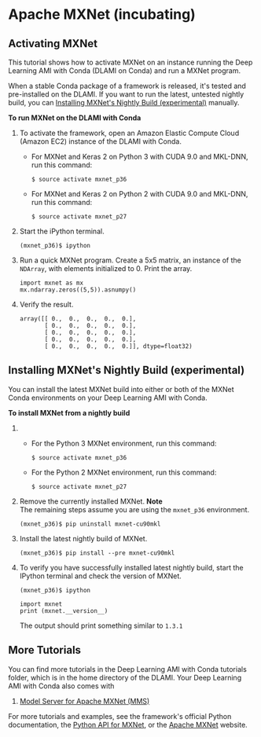 # Apache MXNet \(incubating\)<a name="tutorial-mxnet"></a>

## Activating MXNet<a name="tutorial-mxnet-overview"></a>

This tutorial shows how to activate MXNet on an instance running the Deep Learning AMI with Conda \(DLAMI on Conda\) and run a MXNet program\.

When a stable Conda package of a framework is released, it's tested and pre\-installed on the DLAMI\. If you want to run the latest, untested nightly build, you can [Installing MXNet's Nightly Build \(experimental\)](#tutorial-mxnet-install) manually\. 

**To run MXNet on the DLAMI with Conda**

1. To activate the framework, open an Amazon Elastic Compute Cloud \(Amazon EC2\) instance of the DLAMI with Conda\.
   + For MXNet and Keras 2 on Python 3 with CUDA 9\.0 and MKL\-DNN, run this command:

     ```
     $ source activate mxnet_p36
     ```
   + For MXNet and Keras 2 on Python 2 with CUDA 9\.0 and MKL\-DNN, run this command:

     ```
     $ source activate mxnet_p27
     ```

1. Start the iPython terminal\.

   ```
   (mxnet_p36)$ ipython
   ```

1. Run a quick MXNet program\. Create a 5x5 matrix, an instance of the `NDArray`, with elements initialized to 0\. Print the array\.

   ```
   import mxnet as mx
   mx.ndarray.zeros((5,5)).asnumpy()
   ```

1. Verify the result\.

   ```
   array([[ 0.,  0.,  0.,  0.,  0.],
          [ 0.,  0.,  0.,  0.,  0.],
          [ 0.,  0.,  0.,  0.,  0.],
          [ 0.,  0.,  0.,  0.,  0.],
          [ 0.,  0.,  0.,  0.,  0.]], dtype=float32)
   ```

## Installing MXNet's Nightly Build \(experimental\)<a name="tutorial-mxnet-install"></a>

You can install the latest MXNet build into either or both of the MXNet Conda environments on your Deep Learning AMI with Conda\.

**To install MXNet from a nightly build**

1. 
   + For the Python 3 MXNet environment, run this command:

     ```
     $ source activate mxnet_p36
     ```
   + For the Python 2 MXNet environment, run this command:

     ```
     $ source activate mxnet_p27
     ```

1. Remove the currently installed MXNet\.
**Note**  
The remaining steps assume you are using the `mxnet_p36` environment\.

   ```
   (mxnet_p36)$ pip uninstall mxnet-cu90mkl
   ```

1. Install the latest nightly build of MXNet\.

   ```
   (mxnet_p36)$ pip install --pre mxnet-cu90mkl
   ```

1. To verify you have successfully installed latest nightly build, start the IPython terminal and check the version of MXNet\.

   ```
   (mxnet_p36)$ ipython
   ```

   ```
   import mxnet
   print (mxnet.__version__)
   ```

   The output should print something similar to `1.3.1`

## More Tutorials<a name="tutorial-mxnet-more"></a>

You can find more tutorials in the Deep Learning AMI with Conda tutorials folder, which is in the home directory of the DLAMI\. Your Deep Learning AMI with Conda also comes with 

1. [Model Server for Apache MXNet \(MMS\)](tutorial-mms.md)

For more tutorials and examples, see the framework's official Python documentation, the [Python API for MXNet](https://mxnet.incubator.apache.org/api/python/index.html), or the [Apache MXNet](https://mxnet.incubator.apache.org/) website\.